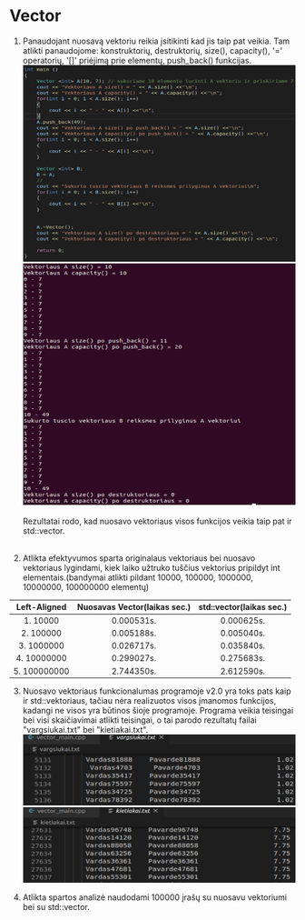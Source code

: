 # Vector

1. Panaudojant nuosavą vektoriu reikia įsitikinti kad jis taip pat veikia. Tam atlikti panaudojome: konstruktorių, destruktorių, size(), capacity(), '=' operatorių, '[]' priėjimą prie elementų, push_back() funkcijas.</br>
![My_vector](my_vector_code.png)
![My_vector](my_vector_different_functions.png)</br></br>
Rezultatai rodo, kad nuosavo vektoriaus visos funkcijos veikia taip pat ir std::vector.</br></br>

2. Atlikta efektyvumos sparta originalaus vektoriaus bei nuosavo vektoriaus lygindami, kiek laiko užtruko tuščius vektorius pripildyt int elementais.(bandymai atlikti pildant 10000, 100000, 1000000, 10000000, 100000000 elementų)</br>

| Left-Aligned| Nuosavas Vector(laikas sec.)| std::vector(laikas sec.)|
|:----------------------:|:--------------:|:----------:|
| 1. 10000               |0.000531s.      |0.000625s.  |
| 2. 100000              |0.005188s.      |0.005040s.  |
| 3. 1000000             |0.026717s.      |0.035840s.  |
| 4. 10000000            |0.299027s.      |0.275683s.  |
| 5. 100000000           |2.744350s.      |2.612590s.  |

3. Nuosavo vektoriaus funkcionalumas programoje v2.0 yra toks pats kaip ir std::vektoriaus, tačiau nėra realizuotos visos įmanomos funkcijos, kadangi ne visos yra būtinos šioje programoje. Programa veikia teisingai bei visi skaičiavimai atlikti teisingai, o tai parodo rezultatų failai "vargsiukai.txt" bei "kietiakai.txt".
![My_vector](vargsiukai.png)</br>
![My_vector](kietiakai.png)</br>

4. Atlikta spartos analizė naudodami 100000 įrašų su nuosavu vektoriumi bei su std::vector.

